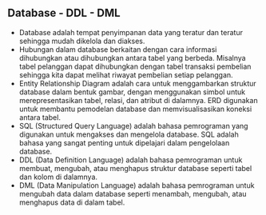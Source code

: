 ## Database - DDL - DML

- Database adalah tempat penyimpanan data yang teratur dan teratur sehingga mudah dikelola dan diakses.
- Hubungan dalam database berkaitan dengan cara informasi dihubungkan atau dihubungkan antara tabel yang berbeda. Misalnya tabel pelanggan dapat dihubungkan dengan tabel transaksi pembelian sehingga kita dapat melihat riwayat pembelian setiap pelanggan.
- Entity Relationship Diagram adalah cara untuk menggambarkan struktur database dalam bentuk gambar, dengan menggunakan simbol untuk merepresentasikan tabel, relasi, dan atribut di dalamnya. ERD digunakan untuk membantu pemodelan database dan memvisualisasikan koneksi antara tabel.
- SQL (Structured Query Language) adalah bahasa pemrograman yang digunakan untuk mengakses dan mengelola database. SQL adalah bahasa yang sangat penting untuk dipelajari dalam pengelolaan database.
- DDL (Data Definition Language) adalah bahasa pemrograman untuk membuat, mengubah, atau menghapus struktur database seperti tabel dan kolom di dalamnya.
- DML (Data Manipulation Language) adalah bahasa pemrograman untuk mengubah data dalam database seperti menambah, mengubah, atau menghapus data di dalam tabel.
